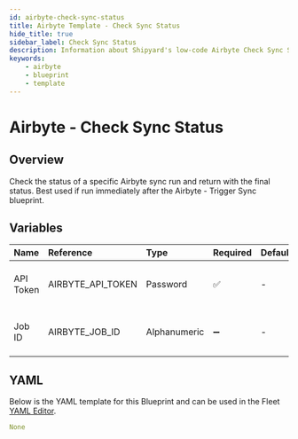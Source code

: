 ```yaml
---
id: airbyte-check-sync-status
title: Airbyte Template - Check Sync Status
hide_title: true
sidebar_label: Check Sync Status
description: Information about Shipyard's low-code Airbyte Check Sync Status blueprint. Check the status of a specific Airbyte sync run and return with the final status. 
keywords:
    - airbyte
    - blueprint
    - template
---
```


# Airbyte - Check Sync Status

## Overview
Check the status of a specific Airbyte sync run and return with the final status. Best used if run immediately after the Airbyte - Trigger Sync blueprint.

## Variables

| Name | Reference | Type | Required | Default | Options | Description |
|:-----|:----------|:-----|:---------|:--------|:--------|:------------|
| API Token | AIRBYTE_API_TOKEN  | Password |:white_check_mark: | - | - | The API token generated by Airbyte |
| Job ID | AIRBYTE_JOB_ID  | Alphanumeric |:heavy_minus_sign: | - | - | The ID for the desired to sync to check |

## YAML
Below is the YAML template for this Blueprint and can be used in the Fleet [YAML Editor](../../reference/fleets/yaml-editor.md).
```yaml
None
```
